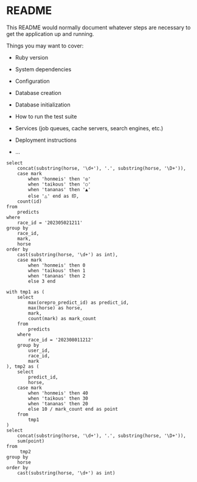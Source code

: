 # README

This README would normally document whatever steps are necessary to get the
application up and running.

Things you may want to cover:

* Ruby version

* System dependencies

* Configuration

* Database creation

* Database initialization

* How to run the test suite

* Services (job queues, cache servers, search engines, etc.)

* Deployment instructions

* ...

```
select
    concat(substring(horse, '\d+'), '.', substring(horse, '\D+')),
    case mark
        when 'honmeis' then '◎'
        when 'taikous' then '○'
        when 'tananas' then '▲'
        else '△' end as 印,
    count(id)
from
    predicts
where
    race_id = '202305021211'
group by
    race_id,
    mark,
    horse
order by
    cast(substring(horse, '\d+') as int),
    case mark
        when 'honmeis' then 0
        when 'taikous' then 1
        when 'tananas' then 2
        else 3 end
```

```
with tmp1 as (
    select
        max(orepro_predict_id) as predict_id,
        max(horse) as horse,
        mark,
        count(mark) as mark_count
    from
        predicts
    where
        race_id = '202308011212'
    group by
        user_id,
        race_id,
        mark
), tmp2 as (
    select
        predict_id,
        horse,
    case mark
        when 'honmeis' then 40
        when 'taikous' then 30
        when 'tananas' then 20
        else 10 / mark_count end as point
    from
        tmp1
)
select
    concat(substring(horse, '\d+'), '.', substring(horse, '\D+')),
    sum(point)
from
     tmp2
group by
    horse
order by
    cast(substring(horse, '\d+') as int)
```